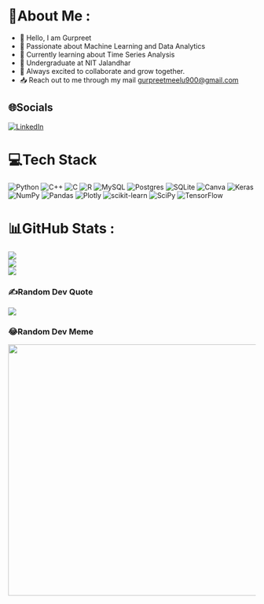# 💫About Me :
- 👋 Hello, I am Gurpreet
- 🤖 Passionate about Machine Learning and Data Analytics
- 🧠 Currently learning about Time Series Analysis
- 🏫 Undergraduate at NIT Jalandhar
- 🤗 Always excited to collaborate and grow together.
- 📥 Reach out to me through my mail [gurpreetmeelu900@gmail.com](mailto:gurpreetmeelu900@gmail.com)





## 🌐Socials
[![LinkedIn](https://img.shields.io/badge/LinkedIn-%230077B5.svg?logo=linkedin&logoColor=white)](https://linkedin.com/in/gurpreetmeelu900) 

# 💻Tech Stack
![Python](https://img.shields.io/badge/python-3670A0?style=for-the-badge&logo=python&logoColor=ffdd54) ![C++](https://img.shields.io/badge/c++-%2300599C.svg?style=for-the-badge&logo=c%2B%2B&logoColor=white) ![C](https://img.shields.io/badge/c-%2300599C.svg?style=for-the-badge&logo=c&logoColor=white) ![R](https://img.shields.io/badge/r-%23276DC3.svg?style=for-the-badge&logo=r&logoColor=white) ![MySQL](https://img.shields.io/badge/mysql-%2300f.svg?style=for-the-badge&logo=mysql&logoColor=white) ![Postgres](https://img.shields.io/badge/postgres-%23316192.svg?style=for-the-badge&logo=postgresql&logoColor=white) ![SQLite](https://img.shields.io/badge/sqlite-%2307405e.svg?style=for-the-badge&logo=sqlite&logoColor=white) ![Canva](https://img.shields.io/badge/Canva-%2300C4CC.svg?style=for-the-badge&logo=Canva&logoColor=white) ![Keras](https://img.shields.io/badge/Keras-%23D00000.svg?style=for-the-badge&logo=Keras&logoColor=white) ![NumPy](https://img.shields.io/badge/numpy-%23013243.svg?style=for-the-badge&logo=numpy&logoColor=white) ![Pandas](https://img.shields.io/badge/pandas-%23150458.svg?style=for-the-badge&logo=pandas&logoColor=white) ![Plotly](https://img.shields.io/badge/Plotly-%233F4F75.svg?style=for-the-badge&logo=plotly&logoColor=white) ![scikit-learn](https://img.shields.io/badge/scikit--learn-%23F7931E.svg?style=for-the-badge&logo=scikit-learn&logoColor=white) ![SciPy](https://img.shields.io/badge/SciPy-%230C55A5.svg?style=for-the-badge&logo=scipy&logoColor=%white) ![TensorFlow](https://img.shields.io/badge/TensorFlow-%23FF6F00.svg?style=for-the-badge&logo=TensorFlow&logoColor=white)
# 📊GitHub Stats :
![](https://github-readme-stats.vercel.app/api?username=GurpreetMeelu&theme=dark&hide_border=false&include_all_commits=true&count_private=false)<br/>
![](https://github-readme-streak-stats.herokuapp.com/?user=GurpreetMeelu&theme=dark&hide_border=false)<br/>
![](https://github-readme-stats.vercel.app/api/top-langs/?username=GurpreetMeelu&theme=dark&hide_border=false&include_all_commits=true&count_private=false&layout=compact)

### ✍️Random Dev Quote
![](https://quotes-github-readme.vercel.app/api?type=horizontal&theme=radical)

### 😂Random Dev Meme
<img src="https://random-memer.herokuapp.com/" width="512px"/>


